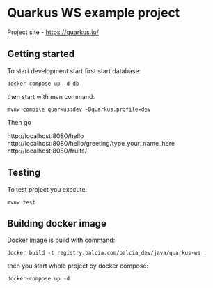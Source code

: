 # Quarkus WS example project

Project site - https://quarkus.io/

## Getting started

To start development start first start database:

```shell script
docker-compose up -d db
```

then start with mvn command:

```shell script
mvnw compile quarkus:dev -Dquarkus.profile=dev
```

Then go 

http://localhost:8080/hello
http://localhost:8080/hello/greeting/type_your_name_here
http://localhost:8080/fruits/

## Testing

To test project you execute:

```shell script
mvnw test
```

## Building docker image

Docker image is build with command:

```shell script
docker build -t registry.balcia.com/balcia_dev/java/quarkus-ws .
```

then you start whole project by docker compose:

```shell script
docker-compose up -d
```
